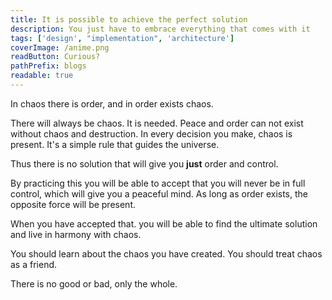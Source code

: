 ```yaml
---
title: It is possible to achieve the perfect solution
description: You just have to embrace everything that comes with it
tags: ['design', "implementation", 'architecture']
coverImage: /anime.png
readButton: Curious?
pathPrefix: blogs
readable: true
---
```


In chaos there is order, and in order exists chaos.

There will always be chaos. It is needed. Peace and order can not exist without chaos and destruction.
In every decision you make, chaos is present. It's a simple rule that guides the universe.

Thus there is no solution that will give you **just** order and control.

By practicing this you will be able to accept that you will never be in full control, which will give you a peaceful mind.
As long as order exists, the opposite force will be present.

When you have accepted that. you will be able to find the ultimate solution and live in harmony with chaos.

You should learn about the chaos you have created.
You should treat chaos as a friend.

There is no good or bad, only the whole.